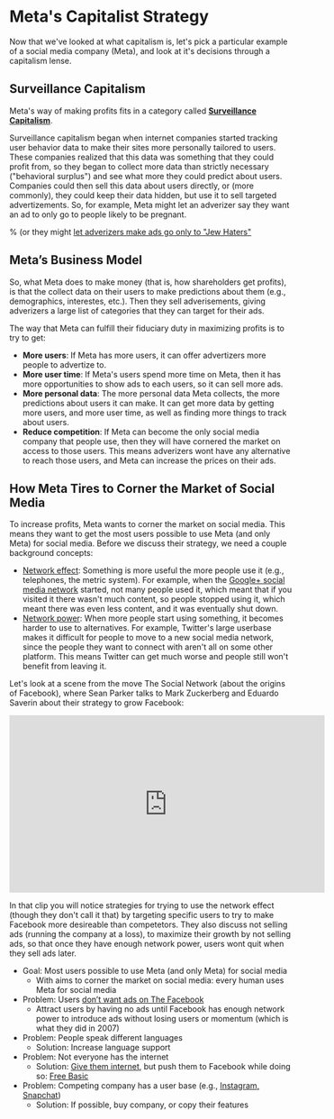 # Meta's Capitalist Strategy

Now that we've looked at what capitalism is, let's pick a particular example of a social media company (Meta), and look at it's decisions through a capitalism lense.

## Surveillance Capitalism
Meta's way of making profits fits in a category called __[Surveillance Capitalism](https://nymag.com/intelligencer/2019/02/shoshana-zuboff-q-and-a-the-age-of-surveillance-capital.html)__.

Surveillance capitalism began when internet companies started tracking user behavior data to make their sites more personally tailored to users. These companies realized that this data was something that they could profit from, so they began to collect more data than strictly necessary ("behavioral surplus") and see what more they could predict about users. Companies could then sell this data about users directly, or (more commonly), they could keep their data hidden, but use it to sell targeted advertizements. So, for example, Meta might let an adverizer say they want an ad to only go to people likely to be pregnant.

% (or they might [let adverizers make ads go only to "Jew Haters"](https://www.propublica.org/article/facebook-enabled-advertisers-to-reach-jew-haters)


## Meta’s Business Model
So, what Meta does to make money (that is, how shareholders get profits), is that the collect data on their users to make predictions about them (e.g., demographics, interestes, etc.). Then they sell adverisements, giving adverizers a large list of categories that they can target for their ads.

The way that Meta can fulfill their fiduciary duty in maximizing profits is to try to get:
- __More users__: If Meta has more users, it can offer advertizers more people to advertize to.
- __More user time__: If Meta's users spend more time on Meta, then it has more opportunities to show ads to each users, so it can sell more ads.
- __More personal data__: The more personal data Meta collects, the more predictions about users it can make. It can get more data by getting more users, and more user time, as well as finding more things to track about users.
- __Reduce competition__: If Meta can become the only social media company that people use, then they will have cornered the market on access to those users. This means adverizers wont have any alternative to reach those users, and Meta can increase the prices on their ads.

## How Meta Tires to Corner the Market of Social Media
To increase profits, Meta wants to corner the market on social media. This means they want to get the most users possible to use Meta (and only Meta) for social media. Before we discuss their strategy, we need a couple background concepts:

- [Network effect](https://en.wikipedia.org/wiki/Network_effect): Something is more useful the more people use it (e.g., telephones, the metric system). For example, when the [Google+ social media network](https://en.wikipedia.org/wiki/Google%2B) started, not many people used it, which meant that if you visited it there wasn't much content, so people stopped using it, which meant there was even less content, and it was eventually shut down.
- [Network power](https://alliance-primo.hosted.exlibrisgroup.com/permalink/f/kjtuig/CP71119582520001451): When more people start using something, it becomes harder to use to alternatives. For example, Twitter's large userbase makes it difficult for people to move to a new social media network, since the people they want to connect with aren't all on some other platform. This means Twitter can get much worse and people still won't benefit from leaving it.

Let's look at a scene from the move The Social Network (about the origins of Facebook), where Sean Parker talks to Mark Zuckerberg and Eduardo Saverin about their strategy to grow Facebook:
<iframe width="560" height="315" src="https://www.youtube.com/embed/k5fJmkv02is?start=37" title="YouTube video player" frameborder="0" allow="accelerometer; autoplay; clipboard-write; encrypted-media; gyroscope; picture-in-picture" allowfullscreen></iframe>

In that clip you will notice strategies for trying to use the network effect (though they don't call it that) by targeting specific users to try to make Facebook more desireable than competetors. They also discuss not selling ads (running the company at a loss), to maximize their growth by not selling ads, so that once they have enough network power, users wont quit when they sell ads later.


- Goal: Most users possible to use Meta (and only Meta) for social media
  - With aims to corner the market on social media: every human uses Meta for social media
- Problem: Users [don’t want ads on The Facebook](https://www.youtube.com/watch?v=k5fJmkv02is)
  - Attract users by having no ads until Facebook has enough network power to introduce ads without losing users or momentum (which is what they did in 2007)
- Problem: People speak different languages
  - Solution: Increase language support
- Problem: Not everyone has the internet
  - Solution: [Give them internet](https://time.com/facebook-world-plan/), but push them to Facebook while doing so: [Free Basic](https://www.theguardian.com/technology/2017/jul/27/facebook-free-basics-developing-markets)
- Problem: Competing company has a user base (e.g., [Instagram, Snapchat](https://www.businessinsider.com/mark-zuckerberg-grilled-on-facebook-copying-instagram-snapchat-2020-7))
  - Solution: If possible, buy company, or copy their features
